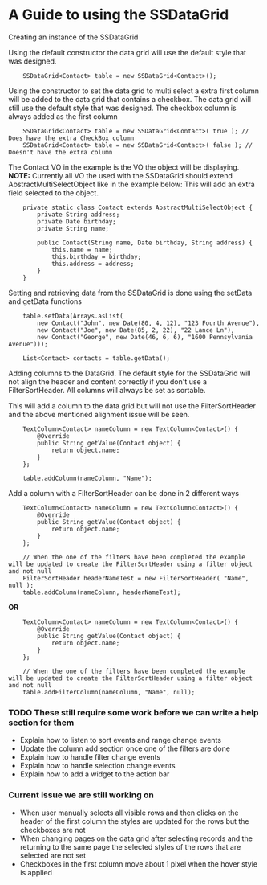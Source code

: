 # A Guide to using the SSDataGrid

Creating an instance of the SSDataGrid

Using the default constructor the data grid will use the default style that was designed.
```
    SSDataGrid<Contact> table = new SSDataGrid<Contact>();
```

Using the constructor to set the data grid to multi select a extra first column will be added to the data grid that contains a checkbox. 
The data grid will still use the default style that was designed. The checkbox column is always added as the first column
```
    SSDataGrid<Contact> table = new SSDataGrid<Contact>( true ); // Does have the extra CheckBox column
    SSDataGrid<Contact> table = new SSDataGrid<Contact>( false ); // Doesn't have the extra column
```

The Contact VO in the example is the VO the object will be displaying.
__NOTE:__ Currently all VO the used with the SSDataGrid should extend AbstractMultiSelectObject like in the example below:
This will add an extra field selected to the object.
```
    private static class Contact extends AbstractMultiSelectObject {
        private String address;
        private Date birthday;
        private String name;
        
        public Contact(String name, Date birthday, String address) {
            this.name = name;
            this.birthday = birthday;
            this.address = address;
        }
    }
```

Setting and retrieving data from the SSDataGrid is done using the setData and getData functions
```
    table.setData(Arrays.asList(
        new Contact("John", new Date(80, 4, 12), "123 Fourth Avenue"),
        new Contact("Joe", new Date(85, 2, 22), "22 Lance Ln"),
        new Contact("George", new Date(46, 6, 6), "1600 Pennsylvania Avenue")));
    
    List<Contact> contacts = table.getData();
```

Adding columns to the DataGrid.
The default style for the SSDataGrid will not align the header and content correctly if you don't use a FilterSortHeader. 
All columns will always be set as sortable.

This will add a column to the data grid but will not use the FilterSortHeader and the above mentioned alignment issue will be seen.
```
    TextColumn<Contact> nameColumn = new TextColumn<Contact>() {
        @Override
        public String getValue(Contact object) {
            return object.name;
        }
    };
    
    table.addColumn(nameColumn, "Name");
```

Add a column with a FilterSortHeader can be done in 2 different ways
```
    TextColumn<Contact> nameColumn = new TextColumn<Contact>() {
        @Override
        public String getValue(Contact object) {
            return object.name;
        }
    };
    
    // When the one of the filters have been completed the example will be updated to create the FilterSortHeader using a filter object and not null
    FilterSortHeader headerNameTest = new FilterSortHeader( "Name", null ); 
    table.addColumn(nameColumn, headerNameTest);
```
__OR__
```
    TextColumn<Contact> nameColumn = new TextColumn<Contact>() {
        @Override
        public String getValue(Contact object) {
            return object.name;
        }
    };
    
    // When the one of the filters have been completed the example will be updated to create the FilterSortHeader using a filter object and not null
    table.addFilterColumn(nameColumn, "Name", null);
```

### TODO These still require some work before we can write a help section for them
 * Explain how to listen to sort events and range change events
 * Update the column add section once one of the filters are done
 * Explain how to handle filter change events
 * Explain how to handle selection change events
 * Explain how to add a widget to the action bar

### Current issue we are still working on
 * When user manually selects all visible rows and then clicks on the header of the first column the styles are updated for the rows but the checkboxes are not
 * When changing pages on the data grid after selecting records and the returning to the same page the selected styles of the rows that are selected are not set
 * Checkboxes in the first column move about 1 pixel when the hover style is applied